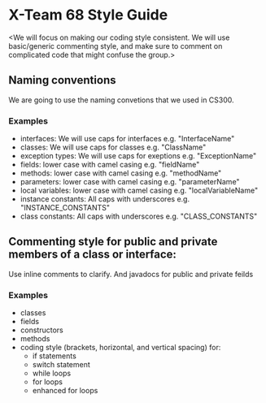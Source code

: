 # X-Team 68 Style Guide

<We will focus on making our coding style consistent. We will use basic/generic commenting style, and make sure to comment on complicated code that might confuse the group.>

## Naming conventions

We are going to use the naming convetions that we used in CS300.

### Examples
* interfaces: We will use caps for interfaces e.g. "InterfaceName"
* classes: We will use caps for classes e.g. "ClassName"
* exception types: We will use caps for exeptions e.g. "ExceptionName"
* fields: lower case with camel casing e.g. "fieldName"
* methods: lower case with camel casing e.g. "methodName"
* parameters: lower case with camel casing e.g. "parameterName"
* local variables: lower case with camel casing e.g. "localVariableName"
* instance constants: All caps with underscores e.g. "INSTANCE_CONSTANTS"
* class constants: All caps with underscores e.g. "CLASS_CONSTANTS"

## Commenting style for public and private members of a class or interface:

Use inline comments to clarify. And javadocs for public and private feilds

### Examples

* classes
* fields
* constructors
* methods
* coding style (brackets, horizontal, and vertical spacing) for:
  * if statements
  * switch statement
  * while loops
  * for loops
  * enhanced for loops
